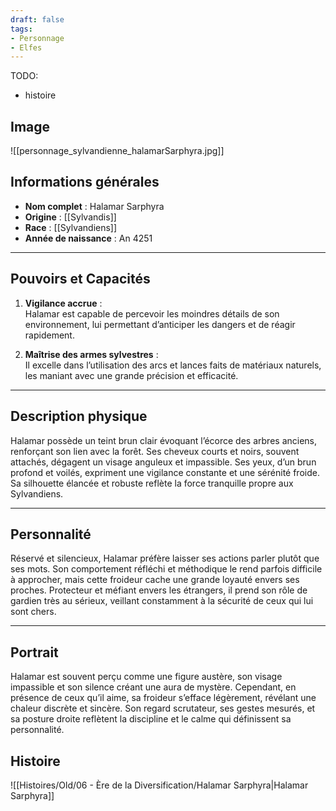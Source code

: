 ```yaml
---
draft: false
tags:
- Personnage
- Elfes
---
```


TODO:
- histoire

## Image

![[personnage_sylvandienne_halamarSarphyra.jpg]]

## **Informations générales**
- **Nom complet** : Halamar Sarphyra  
- **Origine** : [[Sylvandis]]  
- **Race** : [[Sylvandiens]]  
- **Année de naissance** : An 4251

---

## **Pouvoirs et Capacités**
1. **Vigilance accrue** :  
   Halamar est capable de percevoir les moindres détails de son environnement, lui permettant d’anticiper les dangers et de réagir rapidement.  

2. **Maîtrise des armes sylvestres** :  
   Il excelle dans l’utilisation des arcs et lances faits de matériaux naturels, les maniant avec une grande précision et efficacité.  

---

## **Description physique**
Halamar possède un teint brun clair évoquant l’écorce des arbres anciens, renforçant son lien avec la forêt. Ses cheveux courts et noirs, souvent attachés, dégagent un visage anguleux et impassible. Ses yeux, d’un brun profond et voilés, expriment une vigilance constante et une sérénité froide. Sa silhouette élancée et robuste reflète la force tranquille propre aux Sylvandiens.  

---

## **Personnalité**
Réservé et silencieux, Halamar préfère laisser ses actions parler plutôt que ses mots. Son comportement réfléchi et méthodique le rend parfois difficile à approcher, mais cette froideur cache une grande loyauté envers ses proches. Protecteur et méfiant envers les étrangers, il prend son rôle de gardien très au sérieux, veillant constamment à la sécurité de ceux qui lui sont chers.  

---

## **Portrait**
Halamar est souvent perçu comme une figure austère, son visage impassible et son silence créant une aura de mystère. Cependant, en présence de ceux qu’il aime, sa froideur s’efface légèrement, révélant une chaleur discrète et sincère. Son regard scrutateur, ses gestes mesurés, et sa posture droite reflètent la discipline et le calme qui définissent sa personnalité.  


## Histoire

![[Histoires/Old/06 - Ère de la Diversification/Halamar Sarphyra|Halamar Sarphyra]]